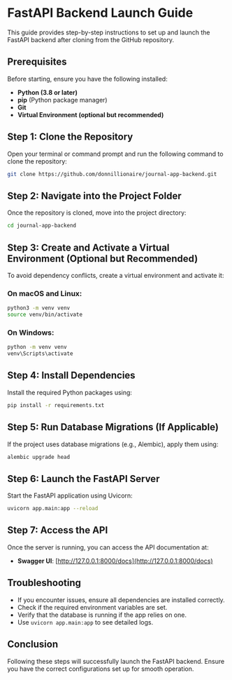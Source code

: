# FastAPI Backend Launch Guide

This guide provides step-by-step instructions to set up and launch the FastAPI backend after cloning from the GitHub repository.

## Prerequisites
Before starting, ensure you have the following installed:
- **Python (3.8 or later)**
- **pip** (Python package manager)
- **Git**
- **Virtual Environment (optional but recommended)**

## Step 1: Clone the Repository
Open your terminal or command prompt and run the following command to clone the repository:

```sh
git clone https://github.com/donnillionaire/journal-app-backend.git
```

## Step 2: Navigate into the Project Folder
Once the repository is cloned, move into the project directory:

```sh
cd journal-app-backend
```

## Step 3: Create and Activate a Virtual Environment (Optional but Recommended)
To avoid dependency conflicts, create a virtual environment and activate it:

### On macOS and Linux:
```sh
python3 -m venv venv
source venv/bin/activate
```

### On Windows:
```sh
python -m venv venv
venv\Scripts\activate
```

## Step 4: Install Dependencies
Install the required Python packages using:

```sh
pip install -r requirements.txt
```

## Step 5: Run Database Migrations (If Applicable)
If the project uses database migrations (e.g., Alembic), apply them using:

```sh
alembic upgrade head
```

## Step 6: Launch the FastAPI Server
Start the FastAPI application using Uvicorn:

```sh
uvicorn app.main:app --reload
```

## Step 7: Access the API
Once the server is running, you can access the API documentation at:
- **Swagger UI**: [http://127.0.0.1:8000/docs](http://127.0.0.1:8000/docs)

## Troubleshooting
- If you encounter issues, ensure all dependencies are installed correctly.
- Check if the required environment variables are set.
- Verify that the database is running if the app relies on one.
- Use `uvicorn app.main:app` to see detailed logs.

## Conclusion
Following these steps will successfully launch the FastAPI backend. Ensure you have the correct configurations set up for smooth operation.

